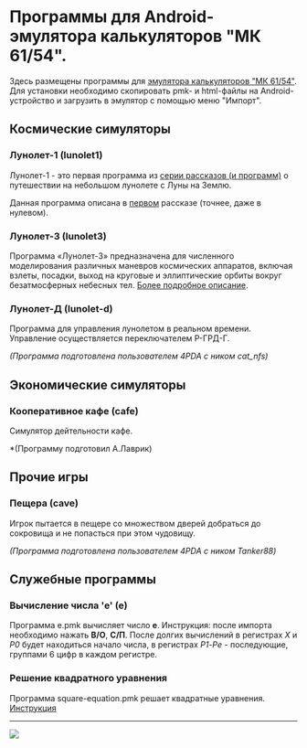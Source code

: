 # Программы для Android-эмулятора калькуляторов "МК 61/54".

Здесь размещены программы для 
[эмулятора калькуляторов "МК 61/54"](https://play.google.com/store/apps/details?id=com.cax.pmk.ext&hl=ru).
Для установки необходимо скопировать pmk- и html-файлы на Android-устройство и загрузить в эмулятор с помощью меню "Импорт".

## Космические симуляторы

### Лунолет-1 (lunolet1)

Лунолет-1 - это первая программа из 
[серии рассказов (и программ)](http://slavav.ru/way_to_earth/) о путешествии на небольшом лунолете с Луны на Землю.

Данная программа описана в 
[первом](http://epizodsspace.no-ip.org/bibl/tm/1985/6/istinn-prav.html) рассказе (точнее, даже в нулевом).

### Лунолет-3  (lunolet3)
Программа «Лунолет-3» предназначена для численного моделирования различных маневров космических аппаратов, 
включая взлеты, посадки, выход на круговые и эллиптические орбиты вокруг безатмосферных небесных тел.
[Более подробное описание](http://epizodsspace.no-ip.org/bibl/tm/1985/9/put.html).

### Лунолет-Д (lunolet-d)
Программа для управления лунолетом в реальном времени. Управление осуществляется переключателем Р-ГРД-Г.

*(Программа подготовлена пользователем 4PDA  с ником cat_nfs)*

## Экономические симуляторы

### Кооперативное кафе (cafe)

Симулятор дейтельности кафе.

*(Программу подготовил А.Лаврик)

## Прочие игры

### Пещера (cave)
Игрок пытается в пещере со множеством дверей добраться до сокровища и не попасться при этом чудовищу.

*(Программа подготовлена пользователем 4PDA  с ником Tanker88)*

## Служебные программы

### Вычисление числа 'e' (e)
Программа e.pmk вычисляет число **e**. 
Инструкция: после импорта необходимо нажать **В/О**, **С/П**. После долгих вычислений в регистрах *X* и *Р0* 
будет находиться начало числа, в регистрах *Р1*-*Рe* - последующие, группами 6 цифр в каждом регистре.

### Решение квадратного уравнения
Программа square-equation.pmk решает квадратные уравнения.
[Инструкция](http://htmlpreview.github.io/?https://github.com/xvadim/pmk61-programms/blob/master/square-equation.html)

----
<a href="https://play.google.com/store/apps/details?id=com.cax.pmk.ext&hl=ru" alt="Download from Google Play">
  <img src="http://www.android.com/images/brand/android_app_on_play_large.png">
</a>


